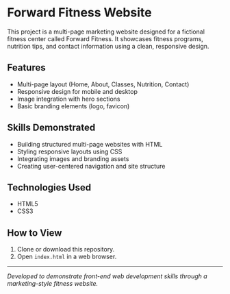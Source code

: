 # Forward Fitness Website

This project is a multi-page marketing website designed for a fictional fitness center called Forward Fitness. It showcases fitness programs, nutrition tips, and contact information using a clean, responsive design.

## Features

- Multi-page layout (Home, About, Classes, Nutrition, Contact)
- Responsive design for mobile and desktop
- Image integration with hero sections
- Basic branding elements (logo, favicon)

## Skills Demonstrated

- Building structured multi-page websites with HTML
- Styling responsive layouts using CSS
- Integrating images and branding assets
- Creating user-centered navigation and site structure

## Technologies Used

- HTML5
- CSS3

## How to View

1. Clone or download this repository.
2. Open `index.html` in a web browser.

---

*Developed to demonstrate front-end web development skills through a marketing-style fitness website.*